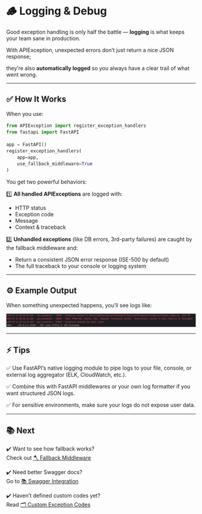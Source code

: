 # 🪵 Logging & Debug

Good exception handling is only half the battle — **logging** is what keeps your team sane in production.

With APIException, unexpected errors don’t just return a nice JSON response;

they’re also **automatically logged** so you always have a clear trail of what went wrong.

---

## ✅ How It Works

When you use:
```python
from APIException import register_exception_handlers
from fastapi import FastAPI

app = FastAPI()
register_exception_handlers(
    app=app,
    use_fallback_middleware=True
)

```
You get two powerful behaviors:

1️⃣ **All handled APIExceptions** are logged with:
- HTTP status
- Exception code
- Message
- Context & traceback

2️⃣ **Unhandled exceptions** (like DB errors, 3rd-party failures) are caught by the fallback middleware and:
- Return a consistent JSON error response (ISE-500 by default)
- The full traceback to your console or logging system


---

## ⚙️ Example Output

When something unexpected happens, you’ll see logs like:

![Log-Format](img_2.png)

---

## ⚡ Tips

✅ Use FastAPI’s native logging module to pipe logs to your file, console, or external log aggregator (ELK, CloudWatch, etc.).

✅ Combine this with FastAPI middlewares or your own log formatter if you want structured JSON logs.

✅ For sensitive environments, make sure your logs do not expose user data.

---

## 📚 Next

✔️ Want to see how fallback works?  
Check out [🪓 Fallback Middleware](../usage/fallback.md)

✔️ Need better Swagger docs?  
Go to [📚 Swagger Integration](swagger.md)

✔️ Haven’t defined custom codes yet?  
Read [🗂️ Custom Exception Codes](../usage/custom_codes.md)

